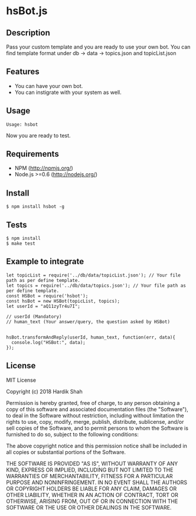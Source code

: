 # hsBot.js

## Description
	
Pass your custom template and you are ready to use your own bot.
You can find template format under db -> data -> topics.json and topicList.json

## Features

- You can have your own bot.
- You can instigrate with your system as well.

## Usage

```
Usage: hsbot
```
Now you are ready to test.

## Requirements

- NPM (http://npmjs.org/)
- Node.js >=0.6 (http://nodejs.org/)

## Install

```
$ npm install hsbot -g
```

## Tests

```
$ npm install
$ make test
```
## Example to integrate

```
let topicList = require('../db/data/topicList.json'); // Your file path as per define template.
let topics = require('../db/data/topics.json'); // Your file path as per define template.
const HSBot = require('hsbot');
const hsBot = new HSBot(topicList, topics);
let userId = "aQ11zyTr4u7I";
 
// userId (Mandatory)
// human_text (Your answer/query, the question asked by HSBot)


hsBot.transformAndReply(userId, human_text, function(err, data){
  console.log("HSBot:", data);
});

```
## License

MIT License

Copyright (c) 2018 Hardik Shah

Permission is hereby granted, free of charge, to any person obtaining a copy
of this software and associated documentation files (the "Software"), to deal
in the Software without restriction, including without limitation the rights
to use, copy, modify, merge, publish, distribute, sublicense, and/or sell
copies of the Software, and to permit persons to whom the Software is
furnished to do so, subject to the following conditions:

The above copyright notice and this permission notice shall be included in all
copies or substantial portions of the Software.

THE SOFTWARE IS PROVIDED "AS IS", WITHOUT WARRANTY OF ANY KIND, EXPRESS OR
IMPLIED, INCLUDING BUT NOT LIMITED TO THE WARRANTIES OF MERCHANTABILITY,
FITNESS FOR A PARTICULAR PURPOSE AND NONINFRINGEMENT. IN NO EVENT SHALL THE
AUTHORS OR COPYRIGHT HOLDERS BE LIABLE FOR ANY CLAIM, DAMAGES OR OTHER
LIABILITY, WHETHER IN AN ACTION OF CONTRACT, TORT OR OTHERWISE, ARISING FROM,
OUT OF OR IN CONNECTION WITH THE SOFTWARE OR THE USE OR OTHER DEALINGS IN THE
SOFTWARE.